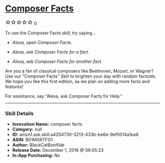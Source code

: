 # [Composer Facts](http://alexa.amazon.com/#skills/amzn1.ask.skill.a4204730-3213-433b-be6e-9ef0014a1ea8)
![0 stars](../../images/ic_star_border_black_18dp_1x.png)![0 stars](../../images/ic_star_border_black_18dp_1x.png)![0 stars](../../images/ic_star_border_black_18dp_1x.png)![0 stars](../../images/ic_star_border_black_18dp_1x.png)![0 stars](../../images/ic_star_border_black_18dp_1x.png) 0

To use the Composer Facts skill, try saying...

* *Alexa, open Composer Facts.*

* *Alexa, ask Composer Facts for a fact.*

* *Alexa, ask Composer Facts for another fact.*

Are you a fan of classical composers like Beethoven, Mozart, or Wagner? Use our "Composer Facts" Skill to brighten your day with random factoids. We hope you like this first edition, as we plan on adding more facts and features!

For assistance, say "Alexa, ask Composer Facts for Help."

***

### Skill Details

* **Invocation Name:** composer facts
* **Category:** null
* **ID:** amzn1.ask.skill.a4204730-3213-433b-be6e-9ef0014a1ea8
* **ASIN:** B01MXRTFG1
* **Author:** BlackCatBonifide
* **Release Date:** December 1, 2016 @ 06:05:23
* **In-App Purchasing:** No
